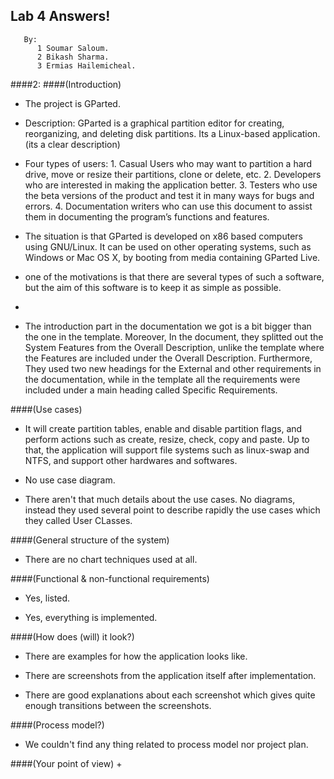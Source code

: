 ## Lab 4 Answers!

       By:
          1 Soumar Saloum.
          2 Bikash Sharma.
          3 Ermias Hailemicheal.

####2:
####(Introduction)
+ The project is GParted.

+ Description: GParted is a graphical partition editor for creating, reorganizing, and deleting disk partitions. Its a Linux-based application. (its a clear description)

+ Four types of users:
       1. Casual Users who may want to partition a hard drive, move or resize their partitions, clone or delete, etc.
       2. Developers who are interested in making the application better.
       3. Testers who use the beta versions of the product and test it in many ways for bugs and errors.
       4. Documentation writers who can use this document to assist them in documenting the program’s functions and features.

+ The situation is that GParted is developed on x86 based computers using GNU/Linux. It can be used on other operating systems, such as Windows or Mac OS X, by booting from media containing GParted Live.

+ one of the motivations is that there are several types of such a software, but the aim of this software is to keep it as simple as possible.

+ 

+ The introduction part in the documentation we got is a bit bigger than the one in the template. Moreover, In the document, they splitted out the System Features from the Overall Description, unlike the template where the Features are included under the Overall Description. Furthermore, They used two new headings for the External and other requirements in the documentation, while in the template all the requirements were included under a main heading called Specific Requirements.


####(Use cases)
+ It will create partition tables, enable and disable partition flags, and perform actions such as create, resize, check, copy and paste. Up to that, the application will support file systems such as linux-swap and NTFS, and support other hardwares and softwares.

+ No use case diagram.
 
+ There aren't that much details about the use cases. No diagrams, instead they used several point to describe rapidly the use cases which they called User CLasses.


####(General structure of the system)
+ There are no chart techniques used at all.


####(Functional & non-functional requirements)
+ Yes, listed.

+ Yes, everything is implemented.


####(How does (will) it look?)
+ There are examples for how the application looks like.

+ There are screenshots from the application itself after implementation.

+ There are good explanations about each screenshot which gives quite enough transitions between the screenshots.


####(Process model?)
+ We couldn't find any thing related to process model nor project plan.


####(Your point of view)
+

